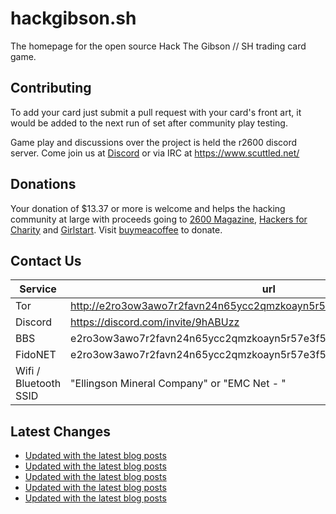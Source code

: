# hackgibson.sh
The homepage for the open source Hack The Gibson // SH trading card game.


## Contributing

To add your card just submit a pull request with your card's front art, it would be added to the next run of set after community play testing.

Game play and discussions over the project is held the r2600 discord server. Come join us at [Discord](https://discord.com/invite/9hABUzz) or via IRC at https://www.scuttled.net/


## Donations

Your donation of $13.37 or more is welcome and helps the hacking community at large with proceeds going to [2600 Magazine](https://2600.com/), [Hackers for Charity](https://hackersforcharity.org) and [Girlstart](https://girlstart.org).  Visit [buymeacoffee](https://www.buymeacoffee.com/hackgibson.sh) to donate.


## Contact Us

Service | url
-|-
Tor | http://e2ro3ow3awo7r2favn24n65ycc2qmzkoayn5r57e3f56nvjwdcgg32ad.onion
Discord | https://discord.com/invite/9hABUzz
BBS | e2ro3ow3awo7r2favn24n65ycc2qmzkoayn5r57e3f56nvjwdcgg32ad.onion:23
FidoNET | e2ro3ow3awo7r2favn24n65ycc2qmzkoayn5r57e3f56nvjwdcgg32ad.onion:24554
Wifi / Bluetooth SSID | "Ellingson Mineral Company" or "EMC Net - <fidonet address>"

## Latest Changes
<!-- BLOG-POST-LIST:START -->
- [Updated with the latest blog posts](https://github.com/DFW2600/hackgibson.sh/commit/7d2e79952ebe6ee7bd6644050cc42ab024d71ce3)
- [Updated with the latest blog posts](https://github.com/DFW2600/hackgibson.sh/commit/1bd9c8eee975661009b9c25c20c701a7acdb98fa)
- [Updated with the latest blog posts](https://github.com/DFW2600/hackgibson.sh/commit/1f68e08e29ddfaac94429c04f4ecd66bcf4c6697)
- [Updated with the latest blog posts](https://github.com/DFW2600/hackgibson.sh/commit/94b85f78786f9803c4a1bf93170da5a3082cc01f)
- [Updated with the latest blog posts](https://github.com/DFW2600/hackgibson.sh/commit/67c5405cc422670c9f1707084dd76ced9d8d9442)
<!-- BLOG-POST-LIST:END -->

